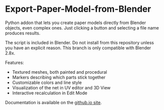 # Export-Paper-Model-from-Blender
Python addon that lets you create paper models directly from Blender objects, even complex ones. Just clicking a button and selecting a file name produces results.

The script is included in Blender. Do not install from this repository unless you have an explicit reason.
This branch is only compatible with Blender 2.8x.

Features:
 * Textured meshes, both painted and procedural
 * Markers describing which parts stick together
 * Customizable colors and line style
 * Visualization of the net in UV editor and 3D View
 * Interactive recalculation in Edit Mode

Documentation is available on the [github.io site](http://addam.github.io/Export-Paper-Model-from-Blender).

